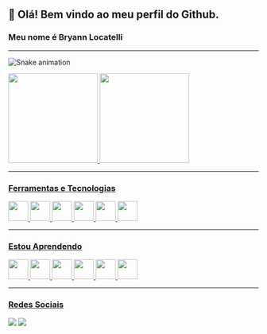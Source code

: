 ## 👋 Olá! Bem vindo ao meu perfil do Github.
### Meu nome é Bryann Locatelli

<hr/>

![Snake animation](https://github.com/seu-usuário-aqui/seu-usuário-aqui/blob/output/github-contribution-grid-snake.svg)

<div>
<a href="https://github.com/LocatelliBryann">
<img height="180em" src="https://github-readme-stats.vercel.app/api/top-langs/?username=LocatelliBryann&layout=compact&langs_count=7&theme=midnight-purple"/>
<img height="180em" src="https://github-readme-stats.vercel.app/api?username=LocatelliBryann&show_icons=true&theme=midnight-purple&include_all_commits=true&count_private=true"/>
</div>
  
<hr/>
  
### Ferramentas e Tecnologias
 <img src="https://cdn.jsdelivr.net/gh/devicons/devicon/icons/css3/css3-original.svg" width="40" height="40" />
 <img src="https://cdn.jsdelivr.net/gh/devicons/devicon/icons/html5/html5-plain-wordmark.svg" width="40" height="40"/>
 <img src="https://cdn.jsdelivr.net/gh/devicons/devicon/icons/python/python-original.svg" width="40" height="40" />
 <img src="https://cdn.jsdelivr.net/gh/devicons/devicon/icons/javascript/javascript-original.svg" width="40" height="40"/>
 <img src="https://cdn.jsdelivr.net/gh/devicons/devicon/icons/vuejs/vuejs-original-wordmark.svg" width="40" height="40" />
 <img src="https://cdn.jsdelivr.net/gh/devicons/devicon/icons/vscode/vscode-original.svg" width="40" height="40"/>
  
 <hr/>
  
 ### Estou Aprendendo

<div>
  <img src="https://cdn.jsdelivr.net/gh/devicons/devicon/icons/django/django-plain.svg" width="40" height="40"/>
  <img src="https://cdn.jsdelivr.net/gh/devicons/devicon/icons/linux/linux-original.svg" width="40" height="40"/>
  <img src="https://cdn.jsdelivr.net/gh/devicons/devicon/icons/bash/bash-original.svg" width="40" height="40"/>
  <img src="https://cdn.jsdelivr.net/gh/devicons/devicon/icons/arduino/arduino-original-wordmark.svg" width="40" height="40"/>
  <img src="https://cdn.jsdelivr.net/gh/devicons/devicon/icons/git/git-original.svg" width="40" height="40"/>
  <img src="https://cdn.jsdelivr.net/gh/devicons/devicon/icons/mysql/mysql-plain-wordmark.svg" width="40" height="40" />
</div>
  
 <hr/>
  
### Redes Sociais

  <div>
    <a href="https://instagram.com/bryannlocatelli" target="_blank"><img src="https://img.shields.io/badge/Instagram-E4405F?style=for-the-badge&logo=instagram&logoColor=white" target="_blank"></a>
    <a href="https://www.facebook.com/bryann.lucaslocatelli" target="_blank"><img src="https://img.shields.io/badge/Facebook-1877F2?style=for-the-badge&logo=facebook&logoColor=white" target="_blank"></a>
  </div>
